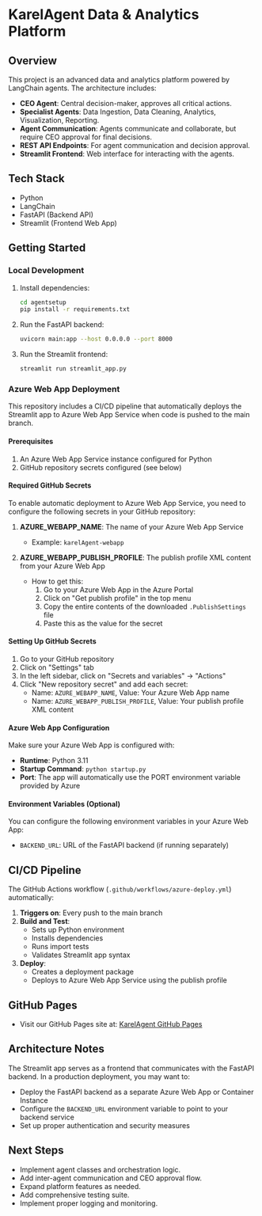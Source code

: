 # KarelAgent Data & Analytics Platform

## Overview
This project is an advanced data and analytics platform powered by LangChain agents. The architecture includes:
- **CEO Agent**: Central decision-maker, approves all critical actions.
- **Specialist Agents**: Data Ingestion, Data Cleaning, Analytics, Visualization, Reporting.
- **Agent Communication**: Agents communicate and collaborate, but require CEO approval for final decisions.
- **REST API Endpoints**: For agent communication and decision approval.
- **Streamlit Frontend**: Web interface for interacting with the agents.

## Tech Stack
- Python
- LangChain
- FastAPI (Backend API)
- Streamlit (Frontend Web App)

## Getting Started

### Local Development
1. Install dependencies:
   ```bash
   cd agentsetup
   pip install -r requirements.txt
   ```

2. Run the FastAPI backend:
   ```bash
   uvicorn main:app --host 0.0.0.0 --port 8000
   ```

3. Run the Streamlit frontend:
   ```bash
   streamlit run streamlit_app.py
   ```

### Azure Web App Deployment

This repository includes a CI/CD pipeline that automatically deploys the Streamlit app to Azure Web App Service when code is pushed to the main branch.

#### Prerequisites
1. An Azure Web App Service instance configured for Python
2. GitHub repository secrets configured (see below)

#### Required GitHub Secrets

To enable automatic deployment to Azure Web App Service, you need to configure the following secrets in your GitHub repository:

1. **AZURE_WEBAPP_NAME**: The name of your Azure Web App Service
   - Example: `karelAgent-webapp`

2. **AZURE_WEBAPP_PUBLISH_PROFILE**: The publish profile XML content from your Azure Web App
   - How to get this:
     1. Go to your Azure Web App in the Azure Portal
     2. Click on "Get publish profile" in the top menu
     3. Copy the entire contents of the downloaded `.PublishSettings` file
     4. Paste this as the value for the secret

#### Setting Up GitHub Secrets

1. Go to your GitHub repository
2. Click on "Settings" tab
3. In the left sidebar, click on "Secrets and variables" → "Actions"
4. Click "New repository secret" and add each secret:
   - Name: `AZURE_WEBAPP_NAME`, Value: Your Azure Web App name
   - Name: `AZURE_WEBAPP_PUBLISH_PROFILE`, Value: Your publish profile XML content

#### Azure Web App Configuration

Make sure your Azure Web App is configured with:
- **Runtime**: Python 3.11
- **Startup Command**: `python startup.py`
- **Port**: The app will automatically use the PORT environment variable provided by Azure

#### Environment Variables (Optional)

You can configure the following environment variables in your Azure Web App:
- `BACKEND_URL`: URL of the FastAPI backend (if running separately)

## CI/CD Pipeline

The GitHub Actions workflow (`.github/workflows/azure-deploy.yml`) automatically:

1. **Triggers on**: Every push to the main branch
2. **Build and Test**: 
   - Sets up Python environment
   - Installs dependencies
   - Runs import tests
   - Validates Streamlit app syntax
3. **Deploy**: 
   - Creates a deployment package
   - Deploys to Azure Web App Service using the publish profile

## GitHub Pages
- Visit our GitHub Pages site at: [KarelAgent GitHub Pages](https://karelgo.github.io/KarelAgent)

## Architecture Notes

The Streamlit app serves as a frontend that communicates with the FastAPI backend. In a production deployment, you may want to:
- Deploy the FastAPI backend as a separate Azure Web App or Container Instance
- Configure the `BACKEND_URL` environment variable to point to your backend service
- Set up proper authentication and security measures

## Next Steps
- Implement agent classes and orchestration logic.
- Add inter-agent communication and CEO approval flow.
- Expand platform features as needed.
- Add comprehensive testing suite.
- Implement proper logging and monitoring.